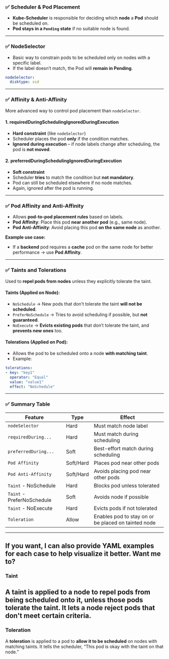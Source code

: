 ### ✅ **Scheduler & Pod Placement**

- **Kube-Scheduler** is responsible for deciding which **node** a **Pod** should be scheduled on.
- **Pod stays in a `Pending` state** if no suitable node is found.

---

### ✅ **NodeSelector**

- Basic way to constrain pods to be scheduled only on nodes with a specific label.
- If the label doesn’t match, the Pod will **remain in Pending**.
```yaml
nodeSelector:
  disktype: ssd
```

---

### ✅ **Affinity & Anti-Affinity**

More advanced way to control pod placement than `nodeSelector`.

#### **1. requiredDuringSchedulingIgnoredDuringExecution**
- **Hard constraint** (like `nodeSelector`)
- Scheduler places the pod **only** if the condition matches.
- **Ignored during execution** – if node labels change after scheduling, the pod is **not moved**.

#### **2. preferredDuringSchedulingIgnoredDuringExecution**
- **Soft constraint**
- Scheduler **tries** to match the condition but **not mandatory**.
- Pod can still be scheduled elsewhere if no node matches.
- Again, ignored after the pod is running.

---

### ✅ **Pod Affinity and Anti-Affinity**

- Allows **pod-to-pod placement rules** based on labels.
- **Pod Affinity**: Place this pod **near another pod** (e.g., same node).
- **Pod Anti-Affinity**: Avoid placing this pod **on the same node** as another.

**Example use case:**
- If a **backend** pod requires a **cache** pod on the same node for better performance → use **Pod Affinity**.

---

### ✅ **Taints and Tolerations**

Used to **repel pods from nodes** unless they explicitly tolerate the taint.

#### **Taints** (Applied on Node):
- `NoSchedule` → New pods that don’t tolerate the taint **will not be scheduled**.
- `PreferNoSchedule` → Tries to avoid scheduling if possible, but **not guaranteed**.
- `NoExecute` → **Evicts existing pods** that don’t tolerate the taint, and **prevents new ones** too.

#### **Tolerations** (Applied on Pod):
- Allows the pod to be scheduled onto a node **with matching taint**.
- Example:
```yaml
tolerations:
- key: "key1"
  operator: "Equal"
  value: "value1"
  effect: "NoSchedule"
```

---

### ✅ Summary Table

| Feature                     | Type      | Effect                                             |
|----------------------------|-----------|----------------------------------------------------|
| `nodeSelector`             | Hard      | Must match node label                              |
| `requiredDuring...`        | Hard      | Must match during scheduling                       |
| `preferredDuring...`       | Soft      | Best-effort match during scheduling                |
| `Pod Affinity`             | Soft/Hard | Places pod near other pods                         |
| `Pod Anti-Affinity`        | Soft/Hard | Avoids placing pod near other pods                 |
| `Taint` - NoSchedule       | Hard      | Blocks pod unless tolerated                        |
| `Taint` - PreferNoSchedule | Soft      | Avoids node if possible                            |
| `Taint` - NoExecute        | Hard      | Evicts pods if not tolerated                       |
| `Toleration`               | Allow     | Enables pod to stay on or be placed on tainted node|

---

If you want, I can also provide YAML examples for each case to help visualize it better. Want me to?
---
### **Taint**  
A **taint** is applied to a node to **repel pods** from being scheduled onto it, unless those pods **tolerate** the taint. It lets a node **reject pods** that don't meet certain criteria.
---
### **Toleration**  
A **toleration** is applied to a pod to **allow it to be scheduled** on nodes with matching taints. It tells the scheduler, “This pod is okay with the taint on that node.”

